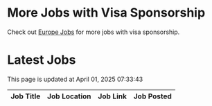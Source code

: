 # More Jobs with Visa Sponsorship

Check out [Europe Jobs](https://github.com/sureshparimi/europejobs#latest-jobs) for more jobs with visa sponsorship.

# Latest Jobs

This page is updated at April 01, 2025 07:33:43

| Job Title | Job Location | Job Link | Job Posted |
| --- | --- | --- | --- |
